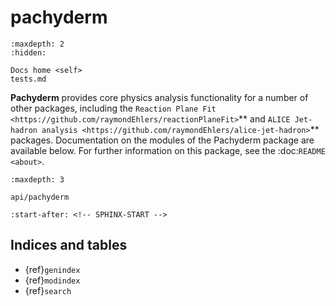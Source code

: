 # pachyderm

```{toctree}
:maxdepth: 2
:hidden:

Docs home <self>
tests.md

```

**Pachyderm** provides core physics analysis functionality for a number of other packages, including the
`Reaction Plane Fit <https://github.com/raymondEhlers/reactionPlaneFit>`** and `ALICE Jet-hadron analysis
<https://github.com/raymondEhlers/alice-jet-hadron>`** packages. Documentation on the modules of the
Pachyderm package are available below. For further information on this package, see the :doc:`README <about>`.

```{toctree}
:maxdepth: 3

api/pachyderm

```

```{include} ../README.md
:start-after: <!-- SPHINX-START -->
```

## Indices and tables

- {ref}`genindex`
- {ref}`modindex`
- {ref}`search`
